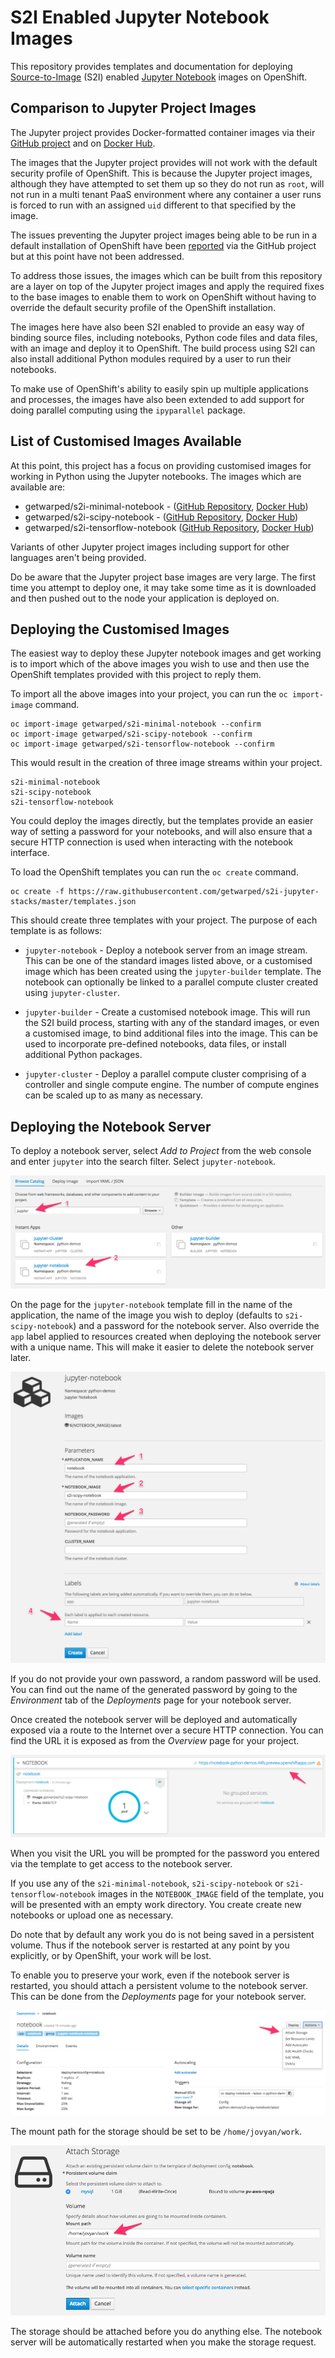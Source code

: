 # S2I Enabled Jupyter Notebook Images

This repository provides templates and documentation for deploying [Source-to-Image](https://github.com/openshift/source-to-image) (S2I) enabled [Jupyter Notebook](http://jupyter.org) images on OpenShift.

## Comparison to Jupyter Project Images

The Jupyter project provides Docker-formatted container images via their [GitHub project](https://github.com/jupyter/docker-stacks) and on [Docker Hub](https://hub.docker.com/u/jupyter/).

The images that the Jupyter project provides will not work with the default security profile of OpenShift. This is because the Jupyter project images, although they have attempted to set them up so they do not run as ``root``, will not run in a multi tenant PaaS environment where any container a user runs is forced to run with an assigned ``uid`` different to that specified by the image.

The issues preventing the Jupyter project images being able to be run in a default installation of OpenShift have been [reported](https://github.com/jupyter/docker-stacks/issues/188) via the GitHub project but at this point have not been addressed.

To address those issues, the images which can be built from this repository are a layer on top of the Jupyter project images and apply the required fixes to the base images to enable them to work on OpenShift without having to override the default security profile of the OpenShift installation.

The images here have also been S2I enabled to provide an easy way of binding source files, including notebooks, Python code files and data files, with an image and deploy it to OpenShift. The build process using S2I can also install additional Python modules required by a user to run their notebooks.

To make use of OpenShift's ability to easily spin up multiple applications and processes, the images have also been extended to add support for doing parallel computing using the ``ipyparallel`` package.

## List of Customised Images Available

At this point, this project has a focus on providing customised images for working in Python using the Jupyter notebooks. The images which are available are:

* getwarped/s2i-minimal-notebook - ([GitHub Repository](https://github.com/getwarped/s2i-minimal-notebook), [Docker Hub](https://hub.docker.com/r/getwarped/s2i-minimal-notebook/))
* getwarped/s2i-scipy-notebook - ([GitHub Repository](https://github.com/getwarped/s2i-scipy-notebook), [Docker Hub](https://hub.docker.com/r/getwarped/s2i-scipy-notebook/))
* getwarped/s2i-tensorflow-notebook ([GitHub Repository](https://github.com/getwarped/s2i-tensorflow-notebook), [Docker Hub](https://hub.docker.com/r/getwarped/s2i-tensorflow-notebook/))

Variants of other Jupyter project images including support for other languages aren't being provided.

Do be aware that the Jupyter project base images are very large. The first time you attempt to deploy one, it may take some time as it is downloaded and then pushed out to the node your application is deployed on.

## Deploying the Customised Images

The easiest way to deploy these Jupyter notebook images and get working is to import which of the above images you wish to use and then use the OpenShift templates provided with this project to reply them.

To import all the above images into your project, you can run the ``oc import-image`` command.

```
oc import-image getwarped/s2i-minimal-notebook --confirm
oc import-image getwarped/s2i-scipy-notebook --confirm
oc import-image getwarped/s2i-tensorflow-notebook --confirm
```

This would result in the creation of three image streams within your project.

```
s2i-minimal-notebook
s2i-scipy-notebook
s2i-tensorflow-notebook
```

You could deploy the images directly, but the templates provide an easier way of setting a password for your notebooks, and will also ensure that a secure HTTP connection is used when interacting with the notebook interface.

To load the OpenShift templates you can run the ``oc create`` command.


```
oc create -f https://raw.githubusercontent.com/getwarped/s2i-jupyter-stacks/master/templates.json
```

This should create three templates with your project. The purpose of each template is as follows:

* ``jupyter-notebook`` - Deploy a notebook server from an image stream. This can be one of the standard images listed above, or a customised image which has been created using the ``jupyter-builder`` template. The notebook can optionally be linked to a parallel compute cluster created using ``jupyter-cluster``.

* ``jupyter-builder`` - Create a customised notebook image. This will run the S2I build process, starting with any of the standard images, or even a customised image, to bind additional files into the image. This can be used to incorporate pre-defined notebooks, data files, or install additional Python packages.

* ``jupyter-cluster`` - Deploy a parallel compute cluster comprising of a controller and single compute engine. The number of compute engines can be scaled up to as many as necessary.

## Deploying the Notebook Server

To deploy a notebook server, select _Add to Project_ from the web console and enter ``jupyter`` into the search filter. Select ``jupyter-notebook``.

![image](images/add_to_project_jupyter_notebook.png)

On the page for the ``jupyter-notebook`` template fill in the name of the application, the name of the image you wish to deploy (defaults to ``s2i-scipy-notebook``) and a password for the notebook server. Also override the ``app`` label applied to resources created when deploying the notebook server with a unique name. This will make it easier to delete the notebook server later.

![image](images/create_jupyter_notebook.png)

If you do not provide your own password, a random password will be used. You can find out the name of the generated password by going to the _Environment_ tab of the _Deployments_ page for your notebook server.

Once created the notebook server will be deployed and automatically exposed via a route to the Internet over a secure HTTP connection. You can find the URL it is exposed as from the _Overview_ page for your project.

![image](images/overview_notebook.png)

When you visit the URL you will be prompted for the password you entered via the template to get access to the notebook server.

If you use any of the ``s2i-minimal-notebook``, ``s2i-scipy-notebook`` or ``s2i-tensorflow-notebook`` images in the ``NOTEBOOK_IMAGE`` field of the template, you will be presented with an empty work directory. You create create new notebooks or upload one as necessary.

Do note that by default any work you do is not being saved in a persistent volume. Thus if the notebook server is restarted at any point by you explicitly, or by OpenShift, your work will be lost.

To enable you to preserve your work, even if the notebook server is restarted, you should attach a persistent volume to the notebook server. This can be done from the _Deployments_ page for your notebook server.

![image](images/deployments_attach_storage_notebook.png)

The mount path for the storage should be set to be ``/home/jovyan/work``.

![image](images/attach_storage_notebook.png)

The storage should be attached before you do anything else. The notebook server will be automatically restarted when you make the storage request.